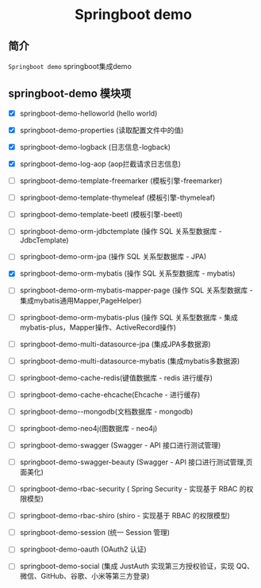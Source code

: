 <h1 align="center">Springboot demo</h1>

## 简介

`Springboot demo` springboot集成demo

## springboot-demo 模块项 

- [X] springboot-demo-helloworld (hello world)
- [X] springboot-demo-properties (读取配置文件中的值)
- [X] springboot-demo-logback (日志信息-logback)
- [X] springboot-demo-log-aop (aop拦截请求日志信息)
- [ ] springboot-demo-template-freemarker (模板引擎-freemarker)
- [ ] springboot-demo-template-thymeleaf (模板引擎-thymeleaf)
- [ ] springboot-demo-template-beetl (模板引擎-beetl)
- [ ] springboot-demo-orm-jdbctemplate (操作 SQL 关系型数据库 - JdbcTemplate)
- [ ] springboot-demo-orm-jpa (操作 SQL 关系型数据库 - JPA)
- [X] springboot-demo-orm-mybatis (操作 SQL 关系型数据库 - mybatis)
- [ ] springboot-demo-orm-mybatis-mapper-page (操作 SQL 关系型数据库 - 集成mybatis通用Mapper,PageHelper)
- [ ] springboot-demo-orm-mybatis-plus (操作 SQL 关系型数据库 - 集成mybatis-plus，Mapper操作、ActiveRecord操作)
- [ ] springboot-demo-multi-datasource-jpa (集成JPA多数据源)
- [ ] springboot-demo-multi-datasource-mybatis (集成mybatis多数据源)
- [ ] springboot-demo-cache-redis(键值数据库 - redis 进行缓存)
- [ ] springboot-demo-cache-ehcache(Ehcache - 进行缓存)
- [ ] springboot-demo--mongodb(文档数据库 - mongodb)
- [ ] springboot-demo-neo4j(图数据库 - neo4j)
- [ ] springboot-demo-swagger (Swagger - API 接口进行测试管理)
- [ ] springboot-demo-swagger-beauty (Swagger - API 接口进行测试管理,页面美化)
- [ ] springboot-demo-rbac-security ( Spring Security - 实现基于 RBAC 的权限模型)
- [ ] springboot-demo-rbac-shiro (shiro - 实现基于 RBAC 的权限模型)
- [ ] springboot-demo-session (统一 Session 管理)
- [ ] springboot-demo-oauth (OAuth2 认证)
- [ ] springboot-demo-social (集成 JustAuth 实现第三方授权验证，实现 QQ、微信、GitHub、谷歌、小米等第三方登录)




